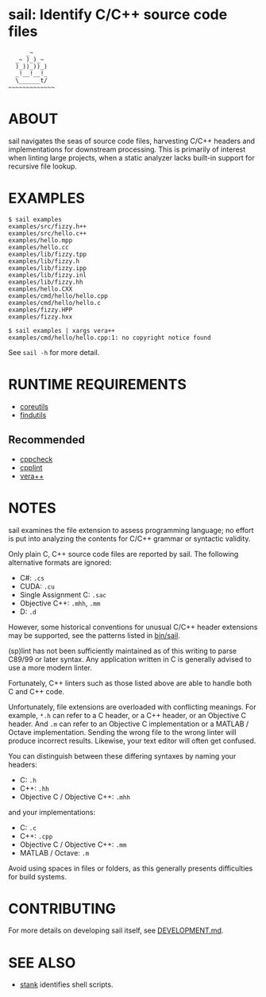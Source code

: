 # sail: Identify C/C++ source code files

```text
     _~
  _~ )_)_~
  )_))_))_)
  _!__!__!_
  \______t/
~~~~~~~~~~~~~
```

# ABOUT

sail navigates the seas of source code files, harvesting C/C++ headers and implementations for downstream processing. This is primarily of interest when linting large projects, when a static analyzer lacks built-in support for recursive file lookup.

# EXAMPLES

```console
$ sail examples
examples/src/fizzy.h++
examples/src/hello.c++
examples/hello.mpp
examples/hello.cc
examples/lib/fizzy.tpp
examples/lib/fizzy.h
examples/lib/fizzy.ipp
examples/lib/fizzy.inl
examples/lib/fizzy.hh
examples/hello.CXX
examples/cmd/hello/hello.cpp
examples/cmd/hello/hello.c
examples/fizzy.HPP
examples/fizzy.hxx

$ sail examples | xargs vera++
examples/cmd/hello/hello.cpp:1: no copyright notice found
```

See `sail -h` for more detail.

# RUNTIME REQUIREMENTS

* [coreutils](https://www.gnu.org/software/coreutils/)
* [findutils](https://www.gnu.org/software/findutils/)

## Recommended

* [cppcheck](http://cppcheck.sourceforge.net/)
* [cpplint](https://github.com/cpplint/cpplint)
* [vera++](https://bitbucket.org/verateam/vera/wiki/Home)

# NOTES

sail examines the file extension to assess programming language; no effort is put into analyzing the contents for C/C++ grammar or syntactic validity.

Only plain C, C++ source code files are reported by sail. The following alternative formats are ignored:

* C#: `.cs`
* CUDA: `.cu`
* Single Assignment C: `.sac`
* Objective C++: `.mhh`, `.mm`
* D: `.d`

However, some historical conventions for unusual C/C++ header extensions may be supported, see the patterns listed in [bin/sail](https://github.com/mcandre/sail/blob/master/bin/sail).

(sp)lint has not been sufficiently maintained as of this writing to parse C89/99 or later syntax. Any application written in C is generally advised to use a more modern linter.

Fortunately, C++ linters such as those listed above are able to handle both C and C++ code.

Unfortunately, file extensions are overloaded with conflicting meanings. For example, `*.h` can refer to a C header, or a C++ header, or an Objective C header. And `.m` can refer to an Objective C implementation or a MATLAB / Octave implementation. Sending the wrong file to the wrong linter will produce incorrect results. Likewise, your text editor will often get confused.

You can distinguish between these differing syntaxes by naming your headers:

* C: `.h`
* C++: `.hh`
* Objective C / Objective C++: `.mhh`

and your implementations:

* C: `.c`
* C++: `.cpp`
* Objective C / Objective C++: `.mm`
* MATLAB / Octave: `.m`

Avoid using spaces in files or folders, as this generally presents difficulties for build systems.

# CONTRIBUTING

For more details on developing sail itself, see [DEVELOPMENT.md](DEVELOPMENT.md).

# SEE ALSO

* [stank](https://github.com/mcandre/stank) identifies shell scripts.
